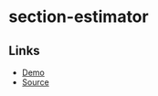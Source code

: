 # section-estimator


## Links

- [Demo](https://profcase.github.io/js-gui/)
- [Source](https://github.com/profcase/js-gui)